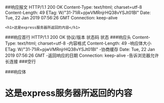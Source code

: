 ##响应报文
    HTTP/1.1 200 OK
    Content-Type: text/html; charset=utf-8
    Content-Length: 49
    ETag: W/"31-71iR+pjwVMRnjrHQ38vYSJt01BI"
    Date: Tue, 22 Jan 2019 07:56:26 GMT
    Connection: keep-alive
    
    <h1>这是express服务器所返回的内容</h1>
    
###响应首行
    HTTP/1.1 200 OK
    协议/版本 状态码 状态
###响应头
    Content-Type: text/html; charset=utf-8
        -内容格式
    Content-Length: 49
        -响应体大小
    ETag: W/"31-71iR+pjwVMRnjrHQ38vYSJt01BI"
        -协商缓存
    Date: Tue, 22 Jan 2019 07:56:26 GMT
        -返回响应的日期
    Connection: keep-alive
        -告诉浏览器允许长连接
###空行

###响应体
    <h1>这是express服务器所返回的内容</h1>
